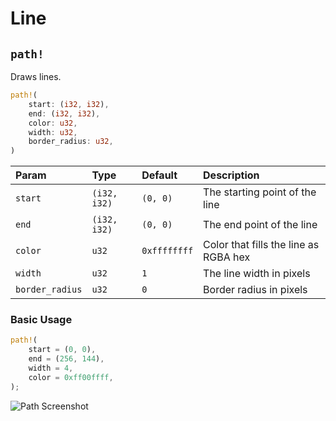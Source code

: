 # Line

## `path!`

Draws lines.

```rust title="turbo::canvas"
path!(
    start: (i32, i32),
    end: (i32, i32),
    color: u32,
    width: u32,
    border_radius: u32,
)
```

| Param           | Type         | Default      | Description                           |
| :-------------- | :----------- | :----------- | :------------------------------------ |
| `start`         | `(i32, i32)` | `(0, 0)`     | The starting point of the line        |
| `end`           | `(i32, i32)` | `(0, 0)`     | The end point of the line             |
| `color`         | `u32`        | `0xffffffff` | Color that fills the line as RGBA hex |
| `width`         | `u32`        | `1`          | The line width in pixels              |
| `border_radius` | `u32`        | `0`          | Border radius in pixels               |

### Basic Usage

```rust
path!(
    start = (0, 0),
    end = (256, 144),
    width = 4,
    color = 0xff00ffff,
);
```

![Path Screenshot](/path_screenshot.png)
